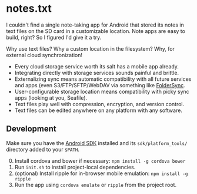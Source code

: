 notes.txt
=========

I couldn't find a single note-taking app for Android that stored its notes in
text files on the SD card in a customizable location. Note apps are easy to
build, right? So I figured I'd give it a try.

Why use text files? Why a custom location in the filesystem? Why, for external
cloud synchronization!

- Every cloud storage service worth its salt has a mobile app already.
- Integrating directly with storage services sounds painful and brittle.
- Externalizing sync means automatic compatibility with all future services
  and apps (even S3/FTP/SFTP/WebDAV via something like [FolderSync](https://play.google.com/store/apps/details?id=dk.tacit.android.foldersync.lite).
- User-configurable storage location means compatibility with picky sync apps
  (looking at you, Seafile).
- Text files play well with compression, encryption, and version control.
- Text files can be edited anywhere on any platform with any software.

## Development

Make sure you have the [Android SDK](http://developer.android.com/sdk/index.html)
installed and its `sdk/platform_tools/` directory added to your `$PATH`.

0. Install cordova and bower if necessary: `npm install -g cordova bower`
1. Run `init.sh` to install project-local dependencies.
2. (optional) Install ripple for in-browser mobile emulation: `npm install -g ripple`
3. Run the app using `cordova emulate` or `ripple` from the project root.
